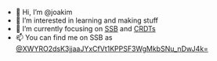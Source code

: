 - 👋 Hi, I’m @joakim
- 🌱 I’m interested in learning and making stuff
- 👀 I’m currently focusing on [SSB](https://ssbc.github.io/scuttlebutt-protocol-guide/) and [CRDTs](https://github.com/yjs/yjs)
- 📫 You can find me on SSB as [@XWYRO2dsK3jjaaJYxCfVt1KPPSF3WgMkbSNu_nDwJ4k=](ssb:feed/ed25519/XWYRO2dsK3jjaaJYxCfVt1KPPSF3WgMkbSNu_nDwJ4k=)
